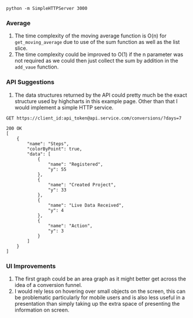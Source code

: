 ```
python -m SimpleHTTPServer 3000
```

### Average
1. The time complexity of the moving average function is O(n) for `get_moving_average` due to use of the sum function as well as the list slice.
2. The time complexity could be improved to O(1) if the n parameter was not required as we could then just collect the sum by addition in the `add_vaue` function.

### API Suggestions
1. The data structures returned by the API could pretty much be the exact structure used by highcharts in this example page. Other than that I would implement a simple HTTP service.
```
GET https://client_id:api_token@api.service.com/conversions/?days=7

200 OK
[
    {
        "name": "Steps",
        "colorByPoint": true,
        "data": [
            {
                "name": "Registered",
                "y": 55
            },
            {
                "name": "Created Project",
                "y": 33
            },
            {
                "name": "Live Data Received",
                "y": 4
            },
            {
                "name": "Action",
                "y": 3
            }
        ]
    }
]
```

### UI Improvements
1. The first graph could be an area graph as it might better get across the idea of a conversion funnel.
2. I would rely less on hovering over small objects on the screen, this can be problematic particularly for mobile users and is also less useful in a presentation than simply taking up the extra space of presenting the information on screen.